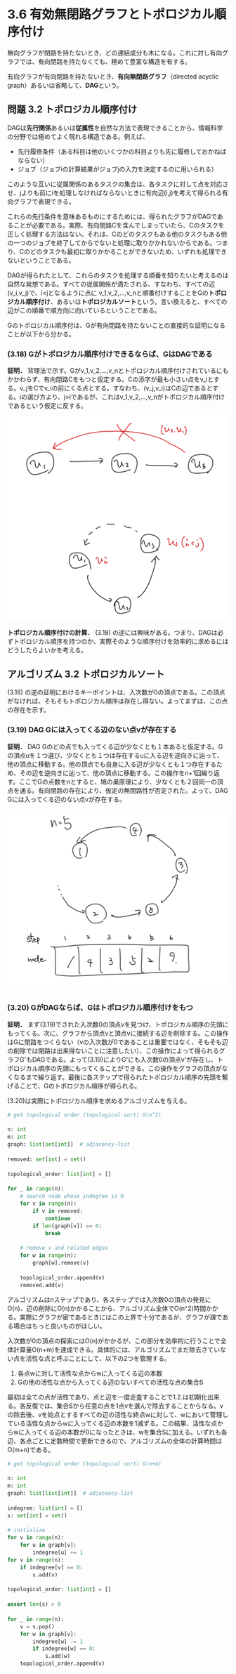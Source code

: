 # 3.6 有効無閉路グラフとトポロジカル順序付け

無向グラフが閉路を持たないとき、どの連結成分も木になる。これに対し有向グラフでは、有向閉路を持たなくても、極めて豊富な構造を有する。

有向グラフが有向閉路を持たないとき、**有向無閉路グラフ**（directed acyclic graph）あるいは省略して、**DAG**という。

## 問題 3.2 トポロジカル順序付け

DAGは**先行関係**あるいは**従属性**を自然な方法で表現できることから、情報科学の分野では極めてよく現れる構造である。例えば、

- 先行履修条件（ある科目は他のいくつかの科目よりも先に履修しておかねばならない）
- ジョブ（ジョブiの計算結果がジョブjの入力を決定するのに用いられる）

このような互いに従属関係のあるタスクの集合は、各タスクに対して点を対応させ、jよりも前にiを処理しなければならないときに有向辺(i,j)を考えて得られる有向グラフで表現できる。

これらの先行条件を意味あるものにするためには、得られたグラフがDAGであることが必要である。実際、有向閉路Cを含んでしまっていたら、Cのタスクを正しく処理する方法はない。それは、Cのどのタスクもある他のタスクもある他の一つのジョブを終了してからでないと処理に取りかかれないからである。つまり、Cのどのタスクも最初に取りかかることができないため、いずれも処理できないということである。

DAGが得られたとして、これらのタスクを処理する順番を知りたいと考えるのは自然な発想である。すべての従属関係が満たされる、すなわち、すべての辺(v_i,v_j)で、i&lt;jとなるように点に v_1,v_2,...,v_nと順番付けすることをGの**トポロジカル順序付け**、あるいは**トポロジカルソート**という。言い換えると、すべての辺がこの順番で順方向に向いているということである。

Gのトポロジカル順序付は、Gが有向閉路を持たないことの直接的な証明になることが以下から分かる。

### (3.18) Gがトポロジカル順序付けできるならば、GはDAGである

**証明．** 背理法で示す。Gがv_1,v_2,...,v_nとトポロジカル順序付けされているにもかかわらず、有向閉路Cをもつと仮定する。Cの添字が最も小さい点をv_iとする。v_jをCでv_iの前にくる点とする。すなわち、(v_j,v_i)はCの辺であるとする。iの選び方より、j>iであるが、これはv_1,v_2,...,v_nがトポロジカル順序付けであるという仮定に反する。

![(3.18) Gがトポロジカル順序付けできるならば、GはDAGである](./img/3.6_01.png)

**トポロジカル順序付けの計算．** (3.18) の逆には興味がある。つまり、DAGは必ずトポロジカル順序を持つのか、実際そのような順序付けを効率的に求めるにはどうしたらよいかを考える。

## アルゴリズム 3.2 トポロジカルソート

(3.18) の逆の証明におけるキーポイントは、入次数が0の頂点である。この頂点がなければ、そもそもトポロジカル順序は存在し得ない。よってまずは、この点の存在を示す。

### (3.19) DAG Gには入ってくる辺のない点vが存在する

**証明．** DAG Gのどの点でも入ってくる辺が少なくとも１本あると仮定する。Gの頂点uを１つ選び、少なくとも１つは存在するuに入る辺を逆向きに辿って、他の頂点に移動する。他の頂点でも自身に入る辺が少なくとも１つ存在するため、その辺を逆向きに辿って、他の頂点に移動する。この操作をn+1回繰り返す。ここでGの点数をnとすると、鳩の巣原理により、少なくとも２回同一の頂点を通る。有向閉路の存在により、仮定の無閉路性が否定された。よって、DAG Gには入ってくる辺のない点vが存在する。

![(3.19) DAG Gには入ってくる辺のない点vが存在する](./img/3.6_02.png)

### (3.20) GがDAGならば、Gはトポロジカル順序付けをもつ

**証明．** まず(3.19)でされた入次数0の頂点vを見つけ、トポロジカル順序の先頭にもってくる。次に、グラフから頂点vと頂点vに接続する辺を削除する。この操作はGに閉路をつくらない（vの入次数が0であることは重要ではなく、そもそも辺の削除では閉路は出来得ないことに注意したい）、この操作によって得られるグラフG'もDAGである。よって(3.19)によりG'にも入次数0の頂点v'が存在し、トポロジカル順序の先頭にもってくることができる。この操作をグラフの頂点がなくなるまで繰り返す。最後に各ステップで得られたトポロジカル順序の先頭を繋げることで、Gのトポロジカル順序が得られる。

(3.20)は実際にトポロジカル順序を求めるアルゴリズムを与える。

```py
# get topological order (topological sort) O(n^2)

n: int
m: int
graph: list[set[int]]  # adjacency-list

removed: set[int] = set()

topological_order: list[int] = []

for _ in range(n):
    # search node whose indegree is 0
    for v in range(n):
        if v in removed:
            continue
        if len(graph[v]) == 0:
            break

    # remove v and related edges
    for w in range(n):
        graph[w].remove(v)

    topological_order.append(v)
    removed.add(v)

```

アルゴリズムはnステップであり、各ステップでは入次数0の頂点の発見にO(n)、辺の削除にO(n)かかることから、アルゴリズム全体でO(n^2)時間かかる。実際にグラフが密であるときにはこの上界で十分であるが、グラフが疎である場合はもっと良いものがほしい。

入次数が0の頂点の探索にはO(n)がかかるが、この部分を効率的に行うことで全体計算量O(n+m)を達成できる。具体的には、アルゴリズムでまだ除去さていない点を活性な点と呼ぶことにして、以下の2つを管理する。

1. 各点wに対して活性な点からwに入ってくる辺の本数
2. Gの他の活性な点から入ってくる辺のないすべての活性な点の集合S

最初は全ての点が活性であり、点と辺を一度走査することで1.2.は初期化出来る。各反復では、集合Sから任意の点を1点vを選んで除去することからなる。vの除去後、vを始点とするすべての辺の活性な終点wに対して、wにおいて管理している活性な点からwに入ってくる辺の本数を1減ずる。この結果、活性な点からwに入ってくる辺の本数が0になったときは、wを集合Sに加える。いずれも各辺、各点ごとに定数時間で更新できるので、アルゴリズムの全体の計算時間はO(m+n)である。

```py
# get topological order (topological sort) O(n+m)

n: int
m: int
graph: list[list[int]]  # adjacency-list

indegree: list[int] = []
s: set[int] = set()

# initialize
for v in range(n):
    for u in graph[v]:
        indegree[u] += 1
for v in range(n):
    if indegree[v] == 0:
        s.add(v)

topological_order: list[int] = []

assert len(s) > 0

for _ in range(n):
    v = s.pop()
    for w in graph[v]:
        indegree[w] -= 1
        if indegree[w] == 0:
            s.add(w)
    topological_order.append(v)

```
